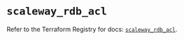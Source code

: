 # `scaleway_rdb_acl`

Refer to the Terraform Registry for docs: [`scaleway_rdb_acl`](https://registry.terraform.io/providers/scaleway/scaleway/2.57.0/docs/resources/rdb_acl).
